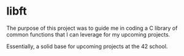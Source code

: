 # libft

The purpose of this project was to guide me in coding a C library of common functions that I can leverage for my upcoming projects.

Essentially, a solid base for upcoming projects at the 42 school.
